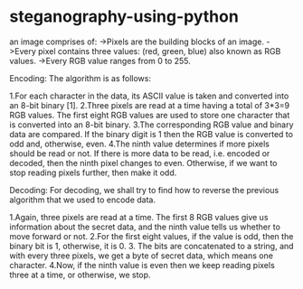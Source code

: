 # steganography-using-python
an image comprises of:
    ->Pixels are the building blocks of an image.
    ->Every pixel contains three values: (red, green, blue) also known as RGB values.
    ->Every RGB value ranges from 0 to 255.

Encoding:
   The algorithm is as follows:

   1.For each character in the data, its ASCII value is taken and converted into an 8-bit binary [1].
   2.Three pixels are read at a time having a total of 3*3=9 RGB values. The first eight RGB values are used to store one character                                              that is converted into an 8-bit binary.
   3.The corresponding RGB value and binary data are compared. If the binary digit is 1 then the RGB value is converted to odd and, otherwise, even.
   4.The ninth value determines if more pixels should be read or not. If there is more data to be read, i.e. encoded or decoded, then the ninth pixel changes to even. Otherwise, if we want to stop reading pixels further, then make it odd.
   
 Decoding:
   For decoding, we shall try to find how to reverse the previous algorithm that we used to encode data.

   1.Again, three pixels are read at a time. The first 8 RGB values give us information about the secret data, and the ninth value tells us whether to move forward or not.
   2.For the first eight values, if the value is odd, then the binary bit is 1, otherwise, it is 0.
   3. The bits are concatenated to a string, and with every three pixels, we get a byte of secret data, which means one character.
   4.Now, if the ninth value is even then we keep reading pixels three at a time, or otherwise, we stop.
